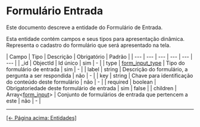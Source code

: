 # Formulário Entrada

Este documento descreve a entidade do Formulário de Entrada.

Esta entidade contém campos e seus tipos para apresentação dinâmica. Representa o cadastro do formulário que será apresentado na tela.

| Campo | Tipo | Descrição | Obrigatório | Padrão |
| --- | --- | --- | --- | --- | --- |
| _id | ObjectId | Id único | sim | - |
| type | [form_input_type](./form-input-type.md) | Tipo do formulário de entrada | sim | - |
| label | string | Descrição do formulário, a pergunta a ser respondida | não | - |
| key | string | Chave para identificação do conteúdo deste formulário | não | - |
| required | boolean | Obrigatoriedade deste formulário de entrada | sim | false |
| children | Array<[form_input](./form-input.md)> | Conjunto de formulários de entrada que pertencem a este | não | - |

---

[[← Página acima: Entidades]](./readme.md)